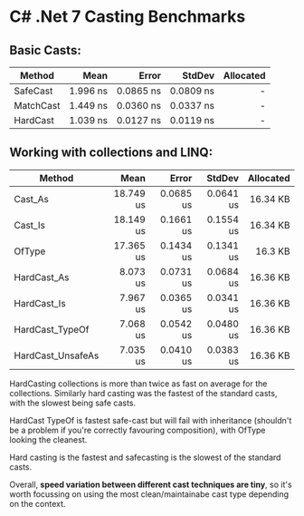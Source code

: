 # C# .Net 7 Casting Benchmarks

## Basic Casts:
|    Method |     Mean |     Error |    StdDev | Allocated |
|---------- |---------:|----------:|----------:|----------:|
|  SafeCast | 1.996 ns | 0.0865 ns | 0.0809 ns |         - |
| MatchCast | 1.449 ns | 0.0360 ns | 0.0337 ns |         - |
|  HardCast | 1.039 ns | 0.0127 ns | 0.0119 ns |         - |

## Working with collections and LINQ:
|            Method |      Mean |     Error |    StdDev | Allocated |
|------------------ |----------:|----------:|----------:|----------:|
|           Cast_As | 18.749 us | 0.0685 us | 0.0641 us |  16.34 KB |
|           Cast_Is | 18.149 us | 0.1661 us | 0.1554 us |  16.34 KB |
|            OfType | 17.365 us | 0.1434 us | 0.1341 us |   16.3 KB |
|       HardCast_As |  8.073 us | 0.0731 us | 0.0684 us |  16.36 KB |
|       HardCast_Is |  7.967 us | 0.0365 us | 0.0341 us |  16.36 KB |
|   HardCast_TypeOf |  7.068 us | 0.0542 us | 0.0480 us |  16.36 KB |
| HardCast_UnsafeAs |  7.035 us | 0.0410 us | 0.0383 us |  16.36 KB |



<p>HardCasting collections is more than twice as fast on average for the collections. Similarly hard casting was the fastest of the standard casts, with the slowest being safe casts.</p>
<p>HardCast TypeOf is fastest safe-cast but  will fail with inheritance (shouldn't be a problem if you're correctly favouring composition), with OfType looking the cleanest.</p>
<p>Hard casting is the fastest and safecasting is the slowest of the standard casts.</p>

<p>Overall, <b>speed variation between different cast techniques are tiny</b>, so it's worth focussing on using the most clean/maintainabe cast type depending on the context.</p>
